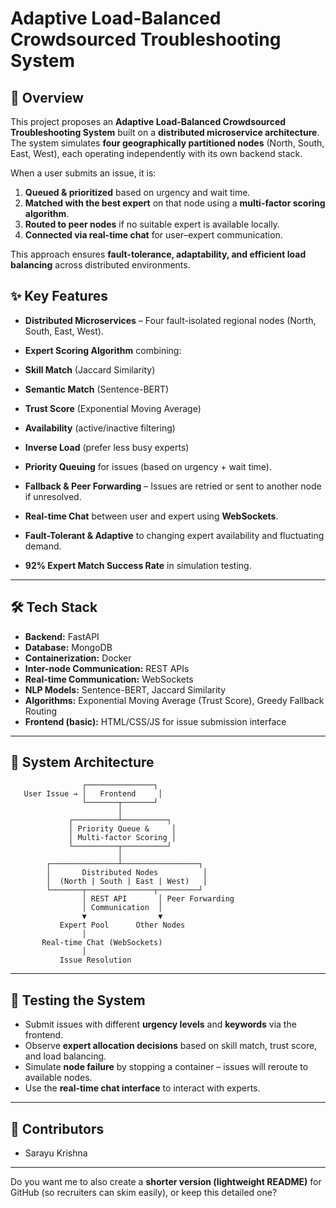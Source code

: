 # Adaptive Load-Balanced Crowdsourced Troubleshooting System

## 📌 Overview

This project proposes an **Adaptive Load-Balanced Crowdsourced Troubleshooting System** built on a **distributed microservice architecture**.
The system simulates **four geographically partitioned nodes** (North, South, East, West), each operating independently with its own backend stack.

When a user submits an issue, it is:

1. **Queued & prioritized** based on urgency and wait time.
2. **Matched with the best expert** on that node using a **multi-factor scoring algorithm**.
3. **Routed to peer nodes** if no suitable expert is available locally.
4. **Connected via real-time chat** for user–expert communication.

This approach ensures **fault-tolerance, adaptability, and efficient load balancing** across distributed environments.

## ✨ Key Features

*  **Distributed Microservices** – Four fault-isolated regional nodes (North, South, East, West).
*  **Expert Scoring Algorithm** combining:

  * **Skill Match** (Jaccard Similarity)
  * **Semantic Match** (Sentence-BERT)
  * **Trust Score** (Exponential Moving Average)
  * **Availability** (active/inactive filtering)
  * **Inverse Load** (prefer less busy experts)
*  **Priority Queuing** for issues (based on urgency + wait time).
*  **Fallback & Peer Forwarding** – Issues are retried or sent to another node if unresolved.
*  **Real-time Chat** between user and expert using **WebSockets**.
*  **Fault-Tolerant & Adaptive** to changing expert availability and fluctuating demand.
*  **92% Expert Match Success Rate** in simulation testing.

---

## 🛠️ Tech Stack

* **Backend:** FastAPI
* **Database:** MongoDB
* **Containerization:** Docker
* **Inter-node Communication:** REST APIs
* **Real-time Communication:** WebSockets
* **NLP Models:** Sentence-BERT, Jaccard Similarity
* **Algorithms:** Exponential Moving Average (Trust Score), Greedy Fallback Routing
* **Frontend (basic):** HTML/CSS/JS for issue submission interface

---

## 📂 System Architecture

```
                ┌───────────────┐
   User Issue → │   Frontend     │
                └───────┬───────┘
                        │
             ┌──────────┴──────────┐
             │ Priority Queue &     │
             │ Multi-factor Scoring │
             └──────────┬──────────┘
                        │
        ┌───────────────┴─────────────────┐
        │       Distributed Nodes          │
        │  (North | South | East | West)   │
        └───────┬───────────────┬─────────┘
                │ REST API       │ Peer Forwarding
                │ Communication  │
                ▼                ▼
           Expert Pool      Other Nodes
                │
       Real-time Chat (WebSockets)
                │
           Issue Resolution
```

---


## 🧪 Testing the System

* Submit issues with different **urgency levels** and **keywords** via the frontend.
* Observe **expert allocation decisions** based on skill match, trust score, and load balancing.
* Simulate **node failure** by stopping a container – issues will reroute to available nodes.
* Use the **real-time chat interface** to interact with experts.

---

## 👥 Contributors

* Sarayu Krishna
  

---

Do you want me to also create a **shorter version (lightweight README)** for GitHub (so recruiters can skim easily), or keep this detailed one?
